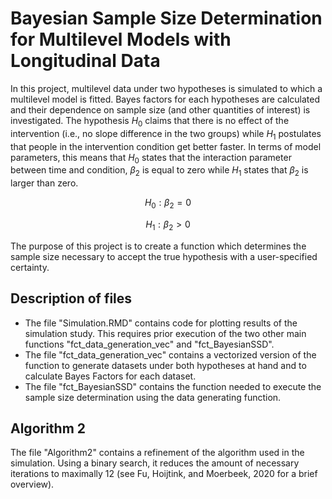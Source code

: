 # Bayesian Sample Size Determination for Multilevel Models with Longitudinal Data

In this project, multilevel data under two hypotheses is simulated to which a multilevel model is fitted. Bayes factors for each hypotheses are calculated and their dependence on sample size (and other quantities of interest) is investigated. The hypothesis $H_0$ claims that there is no effect of the intervention (i.e., no slope difference in the two groups) while $H_1$ postulates that people in the intervention condition get better faster. In terms of model parameters, this means that $H_0$ states that the interaction parameter between time and condition, $\beta_2$ is equal to zero while $H_1$ states that $\beta_2$ is larger than zero.

$$H_0: \beta_2=0$$    

$$H_1: \beta_2>0$$

The purpose of this project is to create a function which determines the sample size necessary to accept the true hypothesis with a user-specified certainty.

## Description of files

- The file "Simulation.RMD" contains code for plotting results of the simulation study. This requires prior execution of the two other main functions "fct_data_generation_vec" and "fct_BayesianSSD".
- The file "fct_data_generation_vec" contains a vectorized version of the function to generate datasets under both hypotheses at hand and to calculate Bayes Factors for each dataset.
- The file "fct_BayesianSSD" contains the function needed to execute the sample size determination using the data generating function. 

## Algorithm 2
The file "Algorithm2" contains a refinement of the algorithm used in the simulation. Using a binary search, it reduces the amount of necessary iterations to maximally 12 (see Fu, Hoijtink, and Moerbeek, 2020 for a brief overview). 




